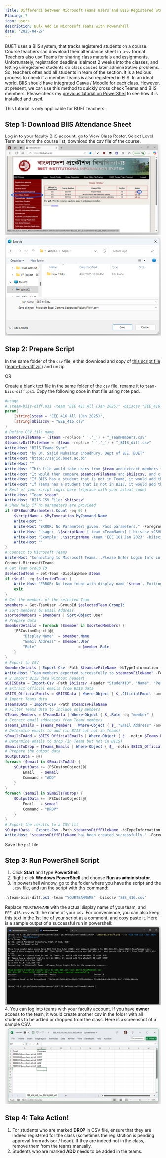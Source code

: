 ```yaml
---
Title: Difference between Microsoft Teams Users and BIIS Registered Students
Placing: 7
icon: users
description: Bulk Add in Microsoft Teams with Powershell
date: '2025-04-27'
---
```


BUET uses a BIIS system, that tracks registered students on a course. Course teachers can download their attendance sheet in `.csv` format. Teachers also use Teams for sharing class materials and assignments. Unfortunately, registration deadline is almost 2 weeks into the classes, and letting unregistered students do class causes later administrative problems. So, teachers often add all students in team of the section. It is a tedious process to check if a member teams is also registered in BIIS. In an ideal world, BIIS should have integrated Canva / Moodle for each class. However, at present, we can use this method to quickly cross check Teams and BIIS members. Please check my [previous tutorial on PowerShell](/outreach/blog/20250427-Microsoft-Teams-BIIS-Check) to see how it is installed and used. 

This tutorial is only applicable for BUET teachers.

## Step 1: Download BIIS Attendance Sheet
Log in to your faculty BIIS account, go to View Class Roster, Select Level Term and from the course list, download the csv file of the course.
![BIIS](image.png)
![saveas](im2.png)

## Step 2: Prepare Script
In the same folder of the `csv` file, either download and copy of [this script file (team-biis-diff.zip)](team-biis-diff.zip) and unzip

OR

Create a blank text file in the same folder of the  `csv` file, rename it to `team-biis-diff.ps1`. Copy the following code in that file using note pad.

````powershell
#usage 
#.\team-biis-diff.ps1 -team "EEE 416 All (Jan 2025)" -biiscsv "EEE_416.csv"
param(
    [string]$team = "EEE 416 All (Jan 2025)",
    [string]$biiscsv = "EEE_416.csv"
)
# Define CSV file name
$teamcsvFileName = ($team -replace ' ','_') + "_TeamMembers.csv"
$teamcsvDiffFileName = ($team -replace ' ','_') + "_BIIS_diff.csv"
Write-Host "BIIS Teams Sync"
Write-Host "by Dr. Sajid Muhaimin Choudhury, Dept of EEE, BUET"
Write-Host "https://sajid.buet.ac.bd"
Write-Host ""
Write-Host "This file would take users from $team and extract members to $teamcsvFileName."
Write-Host "It would then compare $teamcsvFileName and $biiscsv, and create $teamcsvDiffFileName"
Write-Host "If BIIS has a student that is not in Teams, it would add the student ID with ADD"
Write-Host "If Teams has a student that is not in BIIS, it would add the student ID with DROP"
# Rest of your script logic here (replace with your actual code)
Write-Host "Team: $team"
Write-Host "BIIS CSV File: $biiscsv"
# Show help if no parameters are provided
if ($PSBoundParameters.Count -eq 0) {
    $scriptName = $MyInvocation.MyCommand.Name
    Write-Host ""
    Write-Host "ERROR: No Parameters given. Pass parameters." -ForegroundColor Red
    Write-Host "Usage: .\$scriptName [-team <TeamName>] [-biiscsv <CSVFileName>]"  -ForegroundColor Red
    Write-Host "Example: .\$scriptName -team 'EEE 101 Jan 2023' -biiscsv 'EEE_101.csv'"
    Write-Host ""
}
# Connect to Microsoft Teams
Write-Host "Connecting to Microsoft Teams...Please Enter Login Info in the separate screen..."
Connect-MicrosoftTeams
# Get Team Group ID
$selectedTeam = Get-Team -DisplayName $team
if ($null -eq $selectedTeam) {
    Write-Host "ERROR: No team found with display name '$team'. Exiting script." -ForegroundColor Red
    exit
}
# Get the members of the selected Team
$members = Get-TeamUser -GroupId $selectedTeam.GroupId
# Sort members by Email Address
$sortedMembers = $members | Sort-Object User
# Prepare data
$memberDetails = foreach ($member in $sortedMembers) {
    [PSCustomObject]@{
        "Display Name"  = $member.Name
        "Email Address" = $member.User
        "Role"                   = $member.Role
    }
}
# Export to CSV
$memberDetails | Export-Csv -Path $teamcsvFileName -NoTypeInformation -Encoding UTF8
Write-Host "Team members exported successfully to $teamcsvFileName" -ForegroundColor Green
# 2 Import BIIS data without headers
$BIISData = Import-Csv -Path $biiscsv -Header "StudentID", "Name", "PersonalEmail", "OfficialEmail", "PhoneNumber"
# Extract official emails from BIIS data
$BIIS_OfficialEmails = $BIISData | Where-Object { $_.OfficialEmail -and $_.OfficialEmail.Trim() -ne "" } | Select-Object -ExpandProperty OfficialEmail
# Import Teams data
$TeamsData = Import-Csv -Path $teamcsvFileName
# Filter Teams data to include only members
$Teams_Members = $TeamsData | Where-Object { $_.Role -eq "member" }
# Extract email addresses from Teams members
$Teams_Emails = $Teams_Members | Where-Object { $_."Email Address" -and $_."Email Address".Trim() -ne "" } | Select-Object -ExpandProperty "Email Address"
# Determine emails to add (in BIIS but not in Teams)
$EmailsToAdd = $BIIS_OfficialEmails | Where-Object { $_ -notin $Teams_Emails }
# Determine emails to drop (in Teams but not in BIIS)
$EmailsToDrop = $Teams_Emails | Where-Object { $_ -notin $BIIS_OfficialEmails }
# Prepare the output data
$OutputData = @()
foreach ($email in $EmailsToAdd) {
    $OutputData += [PSCustomObject]@{
        Email   = $email
        Command = "ADD"
    }
}
foreach ($email in $EmailsToDrop) {
    $OutputData += [PSCustomObject]@{
        Email   = $email
        Command = "DROP"
    }
}
# Export the results to a CSV fil
$OutputData | Export-Csv -Path $teamcsvDiffFileName -NoTypeInformation -Encoding UTF8
Write-Host "$teamcsvDiffFileName has been created successfully." -ForegroundColor Green
````
Save the `ps1` file.

## Step 3: Run PowerShell Script
1. Click **Start** and type **PowerShell**.
2. Right-click **Windows PowerShell** and choose **Run as administrator**.
3. In powershell window, go to the folder where you have the script and the `.csv` file, and run the script with this command:
````powershell
.\team-biis-diff.ps1 -team "YOURTEAMNAME" -biiscsv "EEE_416.csv"
````
Replace `YOURTEAMNAME` with the actual display name of your team, and ``EEE_416.csv`` with the name of your csv. For convenience, you can also keep this text in the 1st line of your script as a comment, and copy paste it. 
Here is a sample output of a successful run in powershell:
![](shelloutput.png)
4. You can log into teams with your faculty account. If you have **owner** access to the team, it would create another csv in the folder with all students to be added or dropped from the class. Here is a screenshot of a sample CSV.
![](CSVoutput.png)

## Step 4: Take Action!
1. For students who are marked **DROP** in CSV file, ensure that they are indeed registered for the class (sometimes the registration is pending approval from advisor / head). If they are indeed not in the class, remove them from the teams manually.
2. Students who are marked **ADD** needs to be added in the teams.


